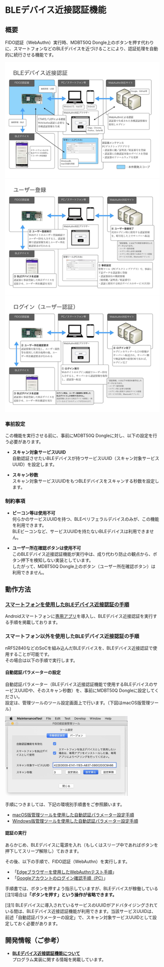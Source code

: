 # BLEデバイス近接認証機能

## 概要

FIDO認証（WebAuthn）実行時、MDBT50Q Dongle上のボタンを押す代わりに、スマートフォンなどのBLEデバイスを近づけることにより、認証処理を自動的に続行させる機能です。

<img src="assets01/0000.jpg">
<img src="assets01/0001.jpg">
<img src="assets01/0002.jpg">

### 事前設定

この機能を実行させる前に、事前にMDBT50Q Dongleに対し、以下の設定を行う必要があります。

- <b>スキャン対象サービスUUID</b><br>
自動認証させたいBLEデバイスが持つサービスUUID（スキャン対象サービスUUID）を設定します。

- <b>スキャン秒数</b><br>
スキャン対象サービスUUIDをもつBLEデバイスをスキャンする秒数を設定します。

### 制約事項

- <b>ビーコン等は使用不可</b><br>
何らかのサービスUUIDを持つ、BLEペリフェラルデバイスのみが、この機能を利用できます。<br>
BLEビーコンなど、サービスUUIDを持たないBLEデバイスは利用できません。

- <b>ユーザー所在確認ボタンは使用不可</b><br>
このBLEデバイス近接認証機能が実行中は、成り代わり防止の観点から、ボタン押下を検知しない実装としています。<br>
したがって、MDBT50Q Dongle上のボタン（ユーザー所在確認ボタン）は利用できません。

## 動作方法

### [スマートフォンを使用したBLEデバイス近接認証の手順](../../FIDO2Device/SecureDongleApp/Android/BLEAUTH.md)

Androidスマートフォンに[専用アプリ](../../FIDO2Device/SecureDongleApp/Android/README.md)を導入し、BLEデバイス近接認証を実行する手順を掲載しております。

### スマートフォン以外を使用したBLEデバイス近接認証の手順

nRF52840などのSoCを組み込んだBLEデバイスを、BLEデバイス近接認証で使用することが可能です。<br>
その場合は以下の手順で実行します。

#### 自動認証パラメーターの設定

自動認証パラメーター（BLEデバイス近接認証機能で使用するBLEデバイスのサービスUUIDや、そのスキャン秒数）を、事前にMDBT50Q Dongleに設定してください。<br>
設定は、管理ツールのツール設定画面上で行います。（下図はmacOS版管理ツール）

<img src="../../MaintenanceTool/macOSApp/assets03/0004.jpg" width="400">

手順につきましては、下記の環境別手順書をご参照願います。<br>
- [macOS版管理ツールを使用した自動認証パラメーター設定手順](../../MaintenanceTool/macOSApp/BLEAUTHPARAM.md)
- [Windows版管理ツールを使用した自動認証パラメーター設定手順](../../MaintenanceTool/WindowsExe/BLEAUTHPARAM.md)

#### 認証の実行

あらかじめ、BLEデバイスに電源を入れ（もしくはスリープ中であればボタンを押下してスリープ解除し）ておきます。

その後、以下の手順で、FIDO認証（WebAuthn）を実行します。
- 「[Edgeブラウザーを使用したWebAuthnテスト手順](WEBAUTHNTEST.md)」
- 「[Googleアカウントのログイン確認手順（PC）](PCCHROME.md)」

手順書では、ボタンを押すよう指示していますが、BLEデバイスが稼働している[注1]場合は<b>「ボタンを押す」という操作が省略できます。</b>

[注1] BLEデバイスに導入されているサービスのUUIDがアドバタイジングされている間は、BLEデバイス近接認証機能が利用できます。当該サービスUUIDは、前述「自動認証パラメーターの設定」で、スキャン対象サービスUUIDとして設定しておく必要があります。

## 開発情報（ご参考）

- <b>[BLEデバイス近接認証機能について](BLEDAUTHFUNC.md)</b><br>
プログラム実装に関する情報を掲載しています。
